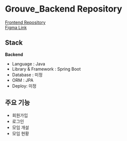 # Grouve_Backend Repository

[Frontend Repository](https://github.com/AGORA-WEB-GROUVE/Grouve_Front.git) <br>
[Figma Link](https://www.figma.com/design/mqpFtsZ2AscrOxHjKSSS59/%EC%95%84%EA%B3%A0%EB%9D%BC-web-%ED%94%84%EB%A1%9C%EC%A0%9D%ED%8A%B8---1%EC%B0%A8?node-id=0-1&node-type=canvas&t=LUsEeGrbRg30eTm9-0)

## Stack
**Backend**

- Language : Java <br>
- Library & Framework : Spring Boot<br>
- Database : 미정 <br>
- ORM : JPA<br>
- Deploy: 미정 <br>

## 주요 기능
- 회원가입
- 로그인
- 모임 개설
- 모임 현황
